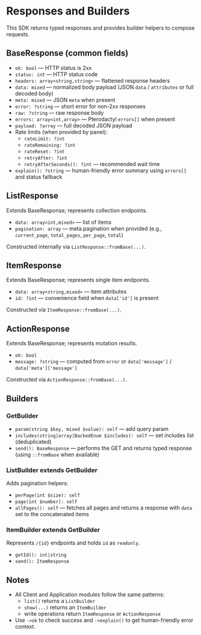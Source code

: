 # Responses and Builders

This SDK returns typed responses and provides builder helpers to compose requests.

## BaseResponse (common fields)

- `ok: bool` — HTTP status is 2xx
- `status: int` — HTTP status code
- `headers: array<string,string>` — flattened response headers
- `data: mixed` — normalized body payload (JSON `data` / `attributes` or full decoded body)
- `meta: mixed` — JSON `meta` when present
- `error: ?string` — short error for non-2xx responses
- `raw: ?string` — raw response body
- `errors: array<int,array>` — Pterodactyl `errors[]` when present
- `payload: ?array` — full decoded JSON payload
- Rate limits (when provided by panel):
  - `rateLimit: ?int`
  - `rateRemaining: ?int`
  - `rateReset: ?int`
  - `retryAfter: ?int`
  - `retryAfterSeconds(): ?int` — recommended wait time
- `explain(): ?string` — human-friendly error summary using `errors[]` and status fallback

## ListResponse

Extends BaseResponse; represents collection endpoints.

- `data: array<int,mixed>` — list of items
- `pagination: array` — meta.pagination when provided (e.g., `current_page`, `total_pages`, `per_page`, `total`)

Constructed internally via `ListResponse::fromBase(...)`.

## ItemResponse

Extends BaseResponse; represents single item endpoints.

- `data: array<string,mixed>` — item attributes
- `id: ?int` — convenience field when `data['id']` is present

Constructed via `ItemResponse::fromBase(...)`.

## ActionResponse

Extends BaseResponse; represents mutation results.

- `ok: bool`
- `message: ?string` — computed from `error` or `data['message']` / `data['meta']['message']`

Constructed via `ActionResponse::fromBase(...)`.

## Builders

### GetBuilder

- `param(string $key, mixed $value): self` — add query param
- `includes(string|array|BackedEnum $includes): self` — set includes list (deduplicated)
- `send(): BaseResponse` — performs the GET and returns typed response (using `::fromBase` when available)

### ListBuilder extends GetBuilder

Adds pagination helpers:

- `perPage(int $size): self`
- `page(int $number): self`
- `allPages(): self` — fetches all pages and returns a response with `data` set to the concatenated items

### ItemBuilder extends GetBuilder

Represents `/{id}` endpoints and holds `id` as `readonly`.

- `getId(): int|string`
- `send(): ItemResponse`

## Notes

- All Client and Application modules follow the same patterns:
  - `list()` returns a `ListBuilder`
  - `show(...)` returns an `ItemBuilder`
  - write operations return `ItemResponse` or `ActionResponse`
- Use `->ok` to check success and `->explain()` to get human-friendly error context.
